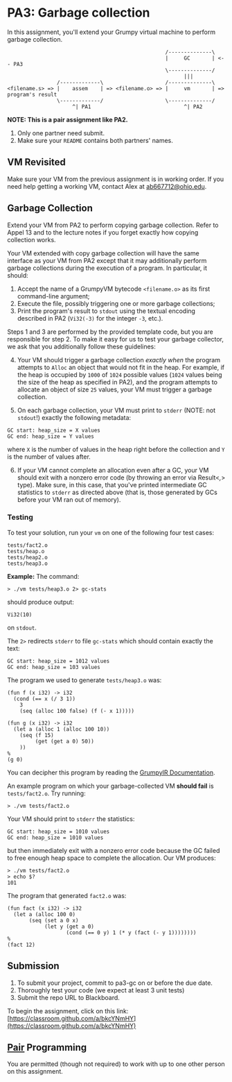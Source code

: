 # PA3: Garbage collection

In this assignment, you'll extend your Grumpy virtual machine to perform garbage collection. 

```
                                                   /--------------\
                                                   |     GC       | <-- PA3
                                                   \--------------/
                                                         |||
                /-------------\                    /--------------\
<filename.s> => |    assem    | => <filename.o> => |     vm       | => program's result
                \-------------/                    \--------------/
                     ^| PA1                              ^| PA2
```

**NOTE: This is a pair assignment like PA2.**

1. Only one partner need submit.
2. Make sure your `README` contains both partners' names.

## VM Revisited

Make sure your VM from the previous assignment is in working order. If you need help getting a working VM, contact Alex at ab667712@ohio.edu.

## Garbage Collection

Extend your VM from PA2 to perform copying garbage collection. Refer to Appel 13 and to the lecture notes if you forget exactly how copying collection works. 

Your VM extended with copy garbage collection will have the same interface as your VM from PA2 except that it may additionally perform garbage collections during the execution of a program. In particular, it should: 

1. Accept the name of a GrumpyVM bytecode `<filename.o>` as its first command-line argument;
2. Execute the file, possibly triggering one or more garbage collections;
3. Print the program's result to `stdout` using the textual encoding described in PA2 (`Vi32(-3)` for the integer `-3`, etc.). 

Steps 1 and 3 are performed by the provided template code, but you are responsible for step 2. To make it easy for us to test your garbage collector, we ask that you additionally follow these guidelines:

4. Your VM should trigger a garbage collection *exactly when* the program attempts to `Alloc` an object that would not fit in the heap. For example, if the heap is occupied by `1000` of `1024` possible values (`1024` values being the size of the heap as specified in PA2), and the program attempts to allocate an object of size `25` values, your VM must trigger a garbage collection.

5. On each garbage collection, your VM must print to `stderr` (NOTE: not `stdout`!) exactly the following metadata:

```
GC start: heap_size = X values
GC end: heap_size = Y values
```

where `X` is the number of values in the heap right before the collection and `Y` is the number of values after. 

6. If your VM cannot complete an allocation even after a GC, your VM should exit with a nonzero error code (by throwing an error via Result<_,_> type). Make sure, in this case, that you've printed intermediate GC statistics to `stderr` as directed above (that is, those generated by GCs before your VM ran out of memory).

### Testing

To test your solution, run your `vm` on one of the following four test cases: 

```
tests/fact2.o
tests/heap.o
tests/heap2.o
tests/heap3.o
```

**Example:** The command:

```
> ./vm tests/heap3.o 2> gc-stats
```

should produce output:

```
Vi32(10)
```

on `stdout`. 

The `2>` redirects `stderr` to file `gc-stats` which should contain exactly the text:

```
GC start: heap_size = 1012 values
GC end: heap_size = 103 values
```

The program we used to generate `tests/heap3.o` was: 

```
(fun f (x i32) -> i32
  (cond (== x (/ 3 1))
    3
    (seq (alloc 100 false) (f (- x 1)))))
    
(fun g (x i32) -> i32
  (let a (alloc 1 (alloc 100 10))
    (seq (f 15)
         (get (get a 0) 50))
    ))
%
(g 0)
```

You can decipher this program by reading the [GrumpyIR Documentation](../doc/ir.md).

An example program on which your garbage-collected VM **should fail** is `tests/fact2.o`. Try running:

```
> ./vm tests/fact2.o
```

Your VM should print to `stderr` the statistics: 

```
GC start: heap_size = 1010 values
GC end: heap_size = 1010 values
```

but then immediately exit with a nonzero error code because the GC failed to free enough heap space to complete the allocation. Our VM produces: 

```
> ./vm tests/fact2.o
> echo $?
101
```

The program that generated `fact2.o` was:

```
(fun fact (x i32) -> i32
  (let a (alloc 100 0) 
       (seq (set a 0 x)
            (let y (get a 0)
                   (cond (== 0 y) 1 (* y (fact (- y 1))))))))
%
(fact 12)
```

## Submission

1. To submit your project, commit to pa3-gc on or before the due date.
2. Thoroughly test your code (we expect at least 3 unit tests)
3. Submit the repo URL to Blackboard.

To begin the assignment, click on this link: [https://classroom.github.com/a/bkcYNmHY](https://classroom.github.com/a/bkcYNmHY)

## [Pair](pair.md) Programming

You are permitted (though not required) to work with up to one other person on this assignment. 

